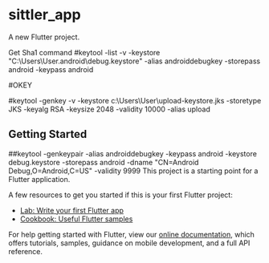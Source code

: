# sittler_app

A new Flutter project.

Get Sha1 command
#keytool -list -v -keystore "C:\Users\User\.android\debug.keystore" -alias androiddebugkey -storepass android -keypass android


#OKEY

#keytool -genkey -v -keystore c:\Users\User\upload-keystore.jks -storetype JKS -keyalg RSA -keysize 2048 -validity 10000 -alias upload



## Getting Started
##keytool -genkeypair -alias androiddebugkey -keypass android -keystore debug.keystore -storepass android -dname "CN=Android Debug,O=Android,C=US" -validity 9999
This project is a starting point for a Flutter application.

A few resources to get you started if this is your first Flutter project:

- [Lab: Write your first Flutter app](https://flutter.dev/docs/get-started/codelab)
- [Cookbook: Useful Flutter samples](https://flutter.dev/docs/cookbook)

For help getting started with Flutter, view our
[online documentation](https://flutter.dev/docs), which offers tutorials,
samples, guidance on mobile development, and a full API reference.
